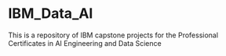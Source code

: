 # IBM_Data_AI
This is a repository of IBM capstone projects for the Professional Certificates in AI Engineering and Data Science
